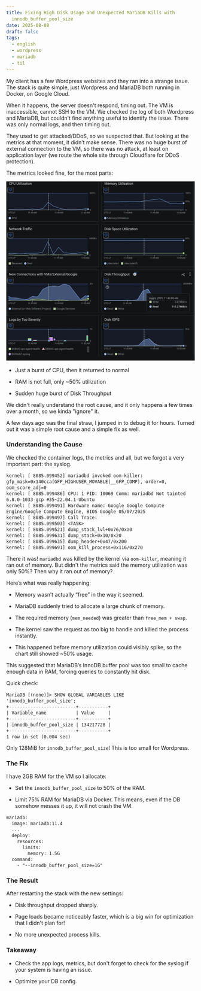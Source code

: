```yaml
---
title: Fixing High Disk Usage and Unexpected MariaDB Kills with
  innodb_buffer_pool_size
date: 2025-08-08
draft: false
tags:
  - english
  - wordpress
  - mariadb
  - til
---
```

My client has a few Wordpress websites and they ran into a strange issue. The stack is quite simple, just Wordpress and MariaDB both running in Docker, on Google Cloud.

When it happens, the server doesn't respond, timing out. The VM is inaccessible, cannot SSH to the VM. We checked the log of both Wordpress and MariaDB, but couldn't find anything useful to identify the issue. There was only normal logs, and then timing out.

They used to get attacked/DDoS, so we suspected that. But looking at the metrics at that moment, it didn’t make sense. There was no huge burst of external connection to the VM, so there was no attack, at least on application layer (we route the whole site through Cloudflare for DDoS protection).

The metrics looked fine, for the most parts:

![](/images/blog-wordpress-mariadb-crash-vm/metrics.webp)

*   Just a burst of CPU, then it returned to normal
    
*   RAM is not full, only ~50% utilization
    
*   Sudden huge burst of Disk Throughput
    

We didn't really understand the root cause, and it only happens a few times over a month, so we kinda "ignore" it.

A few days ago was the final straw, I jumped in to debug it for hours. Turned out it was a simple root cause and a simple fix as well.

### Understanding the Cause

We checked the container logs, the metrics and all, but we forgot a very important part: the syslog.

```
kernel: [ 8085.099452] mariadbd invoked oom-killer: gfp_mask=0x140cca(GFP_HIGHUSER_MOVABLE|__GFP_COMP), order=0, oom_score_adj=0
kernel: [ 8085.099486] CPU: 1 PID: 10069 Comm: mariadbd Not tainted 6.8.0-1033-gcp #35~22.04.1-Ubuntu
kernel: [ 8085.099491] Hardware name: Google Google Compute Engine/Google Compute Engine, BIOS Google 05/07/2025
kernel: [ 8085.099497] Call Trace:
kernel: [ 8085.099503] <TASK>
kernel: [ 8085.099521] dump_stack_lvl+0x76/0xa0
kernel: [ 8085.099631] dump_stack+0x10/0x20
kernel: [ 8085.099635] dump_header+0x47/0x200
kernel: [ 8085.099691] oom_kill_process+0x116/0x270
```

There it was! `mariadbd` was killed by the kernel via `oom-killer`, meaning it ran out of memory. But didn't the metrics said the memory utilization was only 50%? Then why it ran out of memory?

Here’s what was really happening:

*   Memory wasn’t actually “free” in the way it seemed.
    
*   MariaDB suddenly tried to allocate a large chunk of memory.
    
*   The required memory (`mem_needed`) was greater than `free_mem + swap`.
    
*   The kernel saw the request as too big to handle and killed the process instantly.
    
*   This happened before memory utilization could visibly spike, so the chart still showed ~50% usage.
    

This suggested that MariaDB’s InnoDB buffer pool was too small to cache enough data in RAM, forcing queries to constantly hit disk.

Quick check:

```
MariaDB [(none)]> SHOW GLOBAL VARIABLES LIKE 'innodb_buffer_pool_size';
+-------------------------+-----------+
| Variable_name           | Value     |
+-------------------------+-----------+
| innodb_buffer_pool_size | 134217728 |
+-------------------------+-----------+
1 row in set (0.004 sec)
```

Only 128MiB for `innodb_buffer_pool_size`! This is too small for Wordpress.

### The Fix

I have 2GB RAM for the VM so I allocate:

*   Set the `innodb_buffer_pool_size` to 50% of the RAM.
    
*   Limit 75% RAM for MariaDB via Docker. This means, even if the DB somehow messes it up, it will not crash the VM.
    

```
mariadb:
  image: mariadb:11.4
  ...
  deploy:
    resources:
      limits:
        memory: 1.5G
  command:
    - "--innodb_buffer_pool_size=1G"
```

### The Result

After restarting the stack with the new settings:

*   Disk throughput dropped sharply.
    
*   Page loads became noticeably faster, which is a big win for optimization that I didn't plan for!
    
*   No more unexpected process kills.
    

### Takeaway

*   Check the app logs, metrics, but don't forget to check for the syslog if your system is having an issue.
    
*   Optimize your DB config.